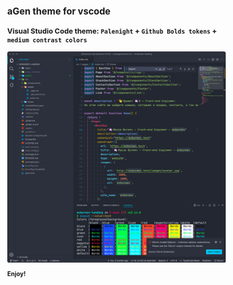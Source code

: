## aGen theme for vscode

### Visual Studio Code theme: `Palenight` + `Github Bolds tokens` + `medium contrast colors`

![expample](https://raw.githubusercontent.com/mvbureev/agen-theme/main/vscode.agen-theme/example.png)

**Enjoy!**
